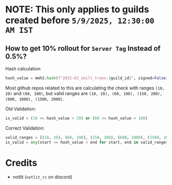 # NOTE: This only applies to guilds created before `5/9/2025, 12:30:00 AM IST`

## How to get 10% rollout for `Server Tag` Instead of 0.5%?

Hash calculation
```python
hash_value = mmh3.hash(f"2025-02_skill_trees:{guild_id}", signed=False) % 10000
```

Most github repos related to this are calculating the check with ranges `(10, 20)` and `(60, 100)`, but valid ranges are `(10, 20), (60, 100), (150, 200), (600, 1000), (1500, 2000)`.

Old Validation:
```python
is_valid = (10 <= hash_value < 20) or (60 <= hash_value < 100)
```
Correct Validation:
```python
valid_ranges = [(10, 20), (60, 100), (150, 200), (600, 1000), (1500, 2000)]
is_valid = any(start <= hash_value < end for start, end in valid_ranges)
```

# Credits

- notlit (`notlit_rc` on discord)
